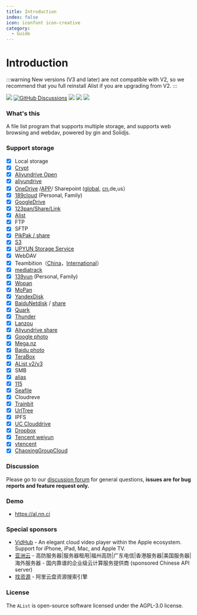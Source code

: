 ```yaml
---
title: Introduction
index: false
icon: iconfont icon-creative
category:
  - Guide
---
```


# Introduction

:::warning
New versions (V3 and later) are not compatible with V2, so we recommend that you full reinstall Alist if you are upgrading from V2.
:::

[![](https://img.shields.io/github/release/Xhofe/alist?style=flat-square)](https://github.com/Xhofe/alist/releases/latest)
[![GitHub Discussions](https://img.shields.io/github/discussions/Xhofe/alist?color=%23ED8936&style=flat-square)](https://github.com/Xhofe/alist/discussions)
[![](https://img.shields.io/github/actions/workflow/status/Xhofe/alist/build.yml?style=flat-square)](https://github.com/Xhofe/alist/actions?query=workflow%3ABuild)
[![](https://img.shields.io/github/downloads/Xhofe/alist/total?style=flat-square&color=%239F7AEA)](https://github.com/Xhofe/alist/releases)
[![](https://img.shields.io/badge/%24-donate-ff69b4.svg?style=flat-square)](https://pay.xhofe.top)

### What's this

A file list program that supports multiple storage, and supports web browsing and webdav, powered by gin and Solidjs.

### Support storage

- [x] Local storage
- [x] [Crypt](/guide/drivers/Crypt.md)
- [x] [Aliyundrive Open](../guide/drivers/aliyundrive_open.md)
- [x] [aliyundrive](https://www.aliyundrive.com/)
- [x] [OneDrive](./drivers/onedrive.md) /[APP](./drivers/onedrive_app.md)/ Sharepoint ([global](https://www.office.com/), [cn](https://portal.partner.microsoftonline.cn),de,us）
- [x] [189cloud](https://cloud.189.cn) (Personal, Family)
- [x] [GoogleDrive](https://drive.google.com/)
- [x] [123pan/Share/Link](https://www.123pan.com/)
- [x] [Alist](https://github.com/Xhofe/alist)
- [x] FTP
- [x] SFTP
- [x] [PikPak / share](https://www.mypikpak.com/)
- [x] [S3](../guide/drivers/s3.md)
- [x] [UPYUN Storage Service](https://www.upyun.com/products/file-storage)
- [x] WebDAV
- [x] Teambition（[China](https://www.teambition.com/)，[International](https://us.teambition.com/)）
- [x] [mediatrack](https://www.mediatrack.cn/)
- [x] [139yun](https://yun.139.com/) (Personal, Family)
- [x] [Wopan](https://pan.wo.cn)
- [x] [MoPan](https://mopan.sc.189.cn/mopan/#/downloadPc)
- [x] [YandexDisk](https://disk.yandex.com/)
- [x] [BaiduNetdisk](https://pan.baidu.com/) / [share](./drivers/baidu_share.md)
- [x] [Quark](https://pan.quark.cn/)
- [x] [Thunder](https://pan.xunlei.com)
- [x] [Lanzou](https://www.lanzou.com/)
- [x] [Aliyundrive share](https://www.aliyundrive.com/)
- [x] [Google photo](https://photos.google.com/)
- [x] [Mega.nz](https://mega.nz)
- [x] [Baidu photo](https://photo.baidu.com/)
- [x] [TeraBox](https://www.terabox.com/)
- [x] [AList v2/v3](../guide/drivers/Alist%20V2%20V3.md)
- [x] SMB
- [x] [alias](../guide/advanced/alias.md)
- [x] [115](https://115.com/)
- [x] [Seafile](https://www.seafile.com/)
- [x] Cloudreve
- [x] [Trainbit](https://trainbit.com/)
- [x] [UrlTree](../guide/drivers/UrlTree.md)
- [x] IPFS
- [x] [UC Clouddrive](https://drive.uc.cn/)
- [x] [Dropbox](https://www.dropbox.com)
- [x] [Tencent weiyun](https://www.weiyun.com/)
- [x] [vtencent](https://app.v.tencent.com/)
- [x] [ChaoxingGroupCloud](../guide/drivers/chaoxing.md)

### Discussion

Please go to our [discussion forum](https://github.com/Xhofe/alist/discussions) for general questions, **issues are for bug reports and feature request only.**

### Demo

- https://al.nn.ci

### Special sponsors

- [VidHub](https://okaapps.com/product/1659622164?ref=alist) - An elegant cloud video player within the Apple ecosystem. Support for iPhone, iPad, Mac, and Apple TV.
- [亚洲云](https://www.asiayun.com/aff/QQCOOQKZ) - 高防服务器|服务器租用|福州高防|广东电信|香港服务器|美国服务器|海外服务器 - 国内靠谱的企业级云计算服务提供商 (sponsored Chinese API server)
- [找资源](https://zhaoziyuan.pw/) - 阿里云盘资源搜索引擎

### License

The `AList` is open-source software licensed under the AGPL-3.0 license.
